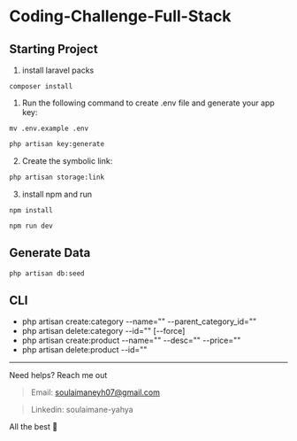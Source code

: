 # Coding-Challenge-Full-Stack

## Starting Project

1. install laravel packs

```composer
composer install
```

1. Run the following command to create .env file and generate your app key:

```
mv .env.example .env
```


```bash
php artisan key:generate
```

2. Create the symbolic link:
```bash
php artisan storage:link
```

3. install npm and run

```npm
npm install
```

```npm
npm run dev
```

## Generate Data

```
php artisan db:seed
```

## CLI

- php artisan create:category --name="" --parent_category_id=""
- php artisan delete:category --id="" [--force]
- php artisan create:product --name="" --desc="" --price=""
- php artisan delete:product --id=""

----- 
Need helps? Reach me out

> Email: soulaimaneyh07@gmail.com

> Linkedin: soulaimane-yahya

All the best :beer:
